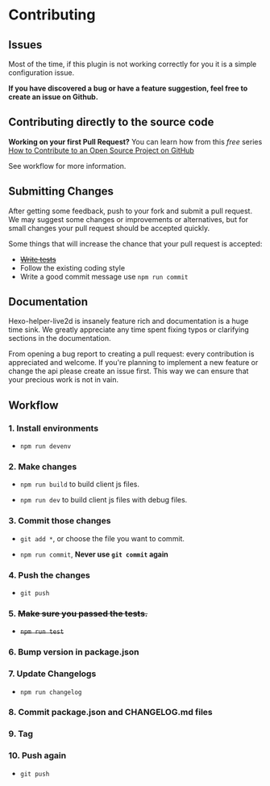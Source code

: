# Contributing

## Issues

Most of the time, if this plugin is not working correctly for you it is a simple configuration issue.

**If you have discovered a bug or have a feature suggestion, feel free to create an issue on Github.**

## Contributing directly to the source code

**Working on your first Pull Request?** You can learn how from this *free* series [How to Contribute to an Open Source Project on GitHub](https://egghead.io/series/how-to-contribute-to-an-open-source-project-on-github) 

See workflow for more information.

## Submitting Changes

After getting some feedback, push to your fork and submit a pull request. We
may suggest some changes or improvements or alternatives, but for small changes
your pull request should be accepted quickly.

Some things that will increase the chance that your pull request is accepted:

* ~~[Write tests](./test/README.md)~~
* Follow the existing coding style
* Write a good commit message use `npm run commit`

## Documentation

Hexo-helper-live2d is insanely feature rich and documentation is a huge time sink. We
greatly appreciate any time spent fixing typos or clarifying sections in the
documentation.

From opening a bug report to creating a pull request: every contribution is
appreciated and welcome. If you're planning to implement a new feature or change
the api please create an issue first. This way we can ensure that your precious
work is not in vain.

## Workflow

### 1. Install environments

- `npm run devenv`

### 2. Make changes

- `npm run build` to build client js files.

- `npm run dev` to build client js files with debug files.

### 3. Commit those changes

- `git add *`, or choose the file you want to commit.

- `npm run commit`, **Never use `git commit` again**

### 4. Push the changes

- `git push`

### 5. ~~Make sure you passed the tests.~~

- ~~`npm run test`~~

### 6. Bump version in package.json

### 7. Update Changelogs

- `npm run changelog`

### 8. Commit package.json and CHANGELOG.md files

### 9. Tag

### 10. Push again

- `git push`

